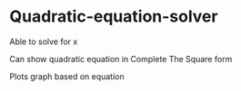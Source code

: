 # Quadratic-equation-solver

Able to solve for x

Can show quadratic equation in Complete The Square form

Plots graph based on equation
